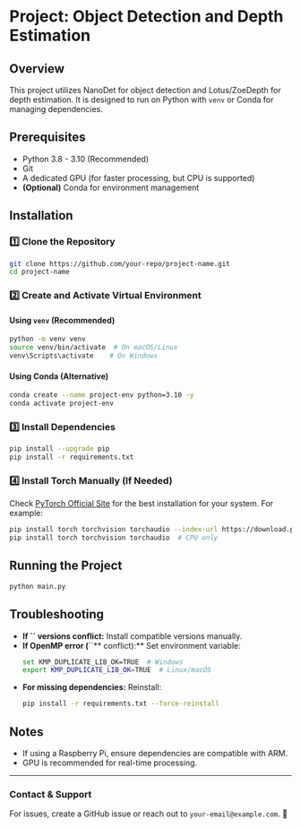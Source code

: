 # Project: Object Detection and Depth Estimation

## Overview

This project utilizes NanoDet for object detection and Lotus/ZoeDepth for depth estimation. It is designed to run on Python with `venv` or Conda for managing dependencies.

## Prerequisites

- Python 3.8 - 3.10 (Recommended)
- Git
- A dedicated GPU (for faster processing, but CPU is supported)
- **(Optional)** Conda for environment management

## Installation

### **1️⃣ Clone the Repository**

```bash
git clone https://github.com/your-repo/project-name.git
cd project-name
```

### **2️⃣ Create and Activate Virtual Environment**

#### **Using ****************************`venv`**************************** (Recommended)**

```bash
python -m venv venv
source venv/bin/activate  # On macOS/Linux
venv\Scripts\activate    # On Windows
```

#### **Using Conda (Alternative)**

```bash
conda create --name project-env python=3.10 -y
conda activate project-env
```

### **3️⃣ Install Dependencies**

```bash
pip install --upgrade pip
pip install -r requirements.txt
```

### **4️⃣ Install Torch Manually (If Needed)**

Check [PyTorch Official Site](https://pytorch.org/get-started/locally/) for the best installation for your system.
For example:

```bash
pip install torch torchvision torchaudio --index-url https://download.pytorch.org/whl/cu118  # GPU (CUDA 11.8)
pip install torch torchvision torchaudio  # CPU only
```

## Running the Project

```bash
python main.py
```

## Troubleshooting

- **If ********\`\`******** versions conflict:** Install compatible versions manually.
- **If OpenMP error (**\`\`\*\* conflict):\*\* Set environment variable:
  ```bash
  set KMP_DUPLICATE_LIB_OK=TRUE  # Windows
  export KMP_DUPLICATE_LIB_OK=TRUE  # Linux/macOS
  ```
- **For missing dependencies:** Reinstall:
  ```bash
  pip install -r requirements.txt --force-reinstall
  ```

## Notes

- If using a Raspberry Pi, ensure dependencies are compatible with ARM.
- GPU is recommended for real-time processing.

---

### **Contact & Support**

For issues, create a GitHub issue or reach out to `your-email@example.com`. 🚀

